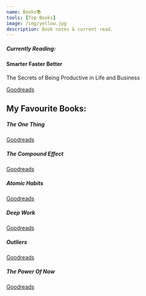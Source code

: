 ```yaml
---
name: Books📚
tools: [Top Books]
image: /img/yellow.jpg
description: Book notes & current read.
---
```

<div class="card text-white bg-dark mb-3">
  <h5 class="card-header">Currently Reading:</h5>
  <div class="card-body">
    <h4 class="card-title">Smarter Faster Better</h4>
    <p class="card-text">The Secrets of Being Productive in Life and Business</p>
	<a href="https://www.goodreads.com/book/show/25733966-smarter-faster-better" class="btn btn-light">Goodreads</a>
  </div>
</div>

<div class="dropdown-divider"></div>

## My Favourite Books:
<div class="row">
  <div class="col-sm-4">
    <div class="card bg-light mb-3">
      <div class="card-body">
        <h5 class="card-title">The One Thing</h5>
        <p class="card-text"></p>
        <a href="#" class="btn btn-dark">Goodreads</a>
      </div>
    </div>
  </div>
  <div class="col-sm-4">
    <div class="card bg-light mb-3">
      <div class="card-body">
        <h5 class="card-title">The Compound Effect</h5>
        <p class="card-text"></p>
        <a href="#" class="btn btn-dark">Goodreads</a>
      </div>
    </div>
  </div>
  <div class="col-sm-4">
    <div class="card bg-light mb-3">
      <div class="card-body">
        <h5 class="card-title">Atomic Habits</h5>
        <p class="card-text"></p>
        <a href="#" class="btn btn-dark">Goodreads</a>
      </div>
    </div>
  </div>
</div>

<div class="row">
  <div class="col-sm-4">
    <div class="card bg-light mb-3">
      <div class="card-body">
        <h5 class="card-title">Deep Work</h5>
        <p class="card-text"></p>
        <a href="#" class="btn btn-dark">Goodreads</a>	
      </div>
    </div>
  </div>
  <div class="col-sm-4">
    <div class="card bg-light mb-3">
      <div class="card-body">
        <h5 class="card-title">Outliers</h5>
        <p class="card-text"></p>
        <a href="#" class="btn btn-dark">Goodreads</a>
      </div>
    </div>
  </div>
  <div class="col-sm-4">
    <div class="card bg-light mb-3">
      <div class="card-body">
        <h5 class="card-title">The Power Of Now</h5>
        <p class="card-text"></p>
        <a href="#" class="btn btn-dark">Goodreads</a>
      </div>
    </div>
  </div>
</div>